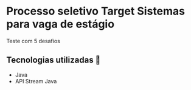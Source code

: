 # Processo seletivo Target Sistemas para vaga de estágio

Teste com 5 desafios

## Tecnologias utilizadas 🚀

* Java
* API Stream Java

